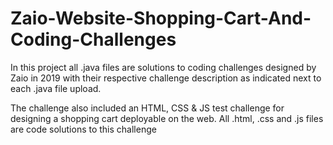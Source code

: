# Zaio-Website-Shopping-Cart-And-Coding-Challenges
In this project all .java files are solutions to coding challenges designed by Zaio in 2019 with their respective challenge description as indicated next to each .java file upload.

The challenge also included an HTML, CSS & JS test challenge for designing a shopping cart deployable on the web.
All .html, .css and .js files are code solutions to this challenge
